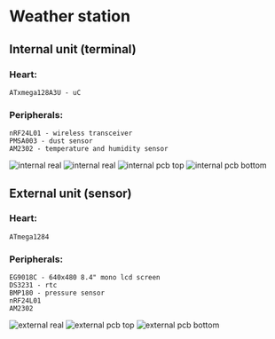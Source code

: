 # Weather station

## Internal unit (terminal)

### Heart:
	ATxmega128A3U - uC
	
### Peripherals:
	nRF24L01 - wireless transceiver
	PMSA003 - dust sensor
	AM2302 - temperature and humidity sensor

![internal real](weather_station/internal_terminal/images/internal_terminal_real_1.jpg?raw=true)
![internal real](weather_station/internal_terminal/images/internal_terminal_real_2.jpg?raw=true)
![internal pcb top](weather_station/internal_terminal/images/internal_terminal_pcb_top.jpg?raw=true)
![internal pcb bottom](weather_station/internal_terminal/images/internal_terminal_pcb_bottom.jpg?raw=true)

## External unit (sensor)

### Heart:
	ATmega1284
	
### Peripherals:
	EG9018C - 640x480 8.4" mono lcd screen
	DS3231 - rtc
	BMP180 - pressure sensor
	nRF24L01
	AM2302

![external real](weather_station/external_sensor/images/external_sensor_real_1.jpg?raw=true)
![external pcb top](weather_station/external_sensor/images/external_sensor_pcb_top.jpg?raw=true)
![external pcb bottom](weather_station/external_sensor/images/external_sensor_pcb_bottom.jpg?raw=true)



